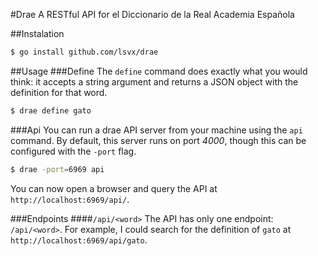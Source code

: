#Drae
A RESTful API for el Diccionario de la Real Academia Española

##Instalation
````sh
$ go install github.com/lsvx/drae
````

##Usage
###Define
The `define` command does exactly what you would think: it accepts a string argument and returns a JSON object with the definition for that word.

````sh
$ drae define gato
````

###Api
You can run a drae API server from your machine using the `api` command. By default, this server runs on port *4000*, though this can be configured with the `-port` flag.

````sh
$ drae -port=6969 api
````

You can now open a browser and query the API at `http://localhost:6969/api/`.

###Endpoints
####`/api/<word>`
 The API has only one endpoint: `/api/<word>`. For example, I could search for the definition of `gato` at `http://localhost:6969/api/gato`.
